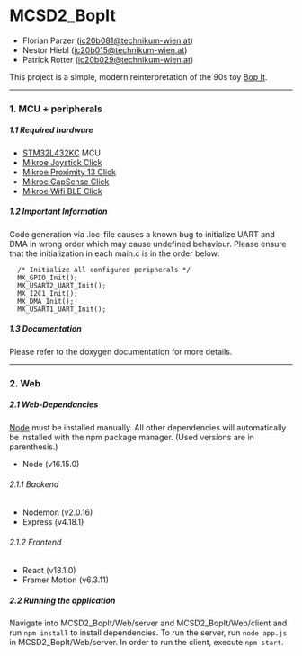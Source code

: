 # MCSD2_BopIt

* Florian Parzer (ic20b081@technikum-wien.at)
* Nestor Hiebl (ic20b015@technikum-wien.at)
* Patrick Rotter (ic20b029@technikum-wien.at)

This project is a simple, modern reinterpretation of the 90s toy [Bop It](https://en.wikipedia.org/wiki/Bop_It).
___
### 1. MCU + peripherals

##### 1.1 Required hardware
* [STM32L432KC](https://www.st.com/en/microcontrollers-microprocessors/stm32l432kc.html) MCU
* [Mikroe Joystick Click](https://www.mikroe.com/joystick-click)
* [Mikroe Proximity 13 Click](https://www.mikroe.com/proximity-13-click)
* [Mikroe CapSense Click](https://www.mikroe.com/capsense-click)
* [Mikroe Wifi BLE Click](https://www.reichelt.com/de/en/wifi-ble-click-board-esp32-wroom-32-mikroe-3542-p314143.html?r=1)

##### 1.2 Important Information

Code generation via .ioc-file causes a known bug to initialize UART and DMA in wrong order which may cause undefined behaviour.
Please ensure that the initialization in each main.c is in the order below:

```
  /* Initialize all configured peripherals */
  MX_GPIO_Init();
  MX_USART2_UART_Init();
  MX_I2C1_Init();
  MX_DMA_Init();
  MX_USART1_UART_Init();
  ```
##### 1.3 Documentation


Please refer to the doxygen documentation for more details.
___
### 2. Web

##### 2.1 Web-Dependancies

[Node](https://nodejs.org/en/download/) must be installed manually. All other dependencies will automatically be installed with the npm package manager.
(Used versions are in parenthesis.)
* Node (v16.15.0)

###### 2.1.1 Backend
* Nodemon (v2.0.16)
* Express (v4.18.1)

###### 2.1.2 Frontend
* React (v18.1.0)
* Framer Motion (v6.3.11)

##### 2.2 Running the application

Navigate into MCSD2_BopIt/Web/server and MCSD2_BopIt/Web/client and run ```npm install``` to install dependencies.
To run the server, run ```node app.js``` in MCSD2_BopIt/Web/server.
In order to run the client, execute ```npm start```.


